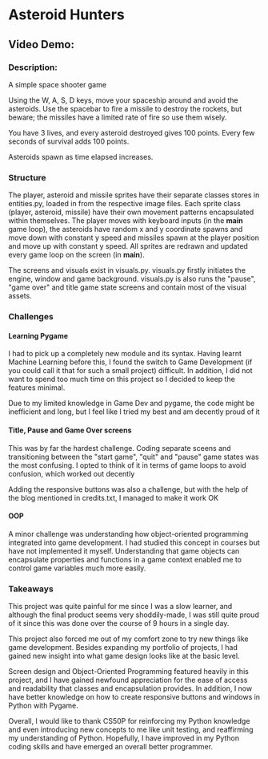 # Asteroid Hunters
## Video Demo:  <URL HERE>
### Description:
A simple space shooter game

Using the W, A, S, D keys, move your spaceship around and avoid the asteroids. Use the spacebar to fire a missile
to destroy the rockets, but beware; the missiles have a limited rate of fire so use them wisely.

You have 3 lives, and every asteroid destroyed gives 100 points. Every few seconds of survival adds 100 points.

Asteroids spawn as time elapsed increases.

### Structure
The player, asteroid and missile sprites have their separate classes stores in entities.py, loaded in from
the respective image files. Each sprite class (player, asteroid, missile) have their own movement patterns
encapsulated within themselves. The player moves with keyboard inputs (in the __main__ game loop), the
asteroids have random x and y coordinate spawns and move down with constant y speed and missiles spawn at the
player position and move up with constant y speed. All sprites are redrawn and updated every game loop on the screen (in __main__).

The screens and visuals exist in visuals.py. visuals.py firstly initiates the engine, window and game background.
visuals.py is also runs the "pause", "game over" and title game state screens and contain most of the visual
assets.

### Challenges

#### Learning Pygame
I had to pick up a completely new module and its syntax. Having learnt Machine Learning before this,
I found the switch to Game Development (if you could call it that for such a small project) difficult.
In addition, I did not want to spend too much time on this project so I decided to keep the features minimal.

Due to my limited knowledge in Game Dev and pygame, the code might be inefficient and long, but I feel like I
tried my best and am decently proud of it


#### Title, Pause and Game Over screens
This was by far the hardest challenge. Coding separate sceens and transitioning between the "start game",
"quit" and "pause" game states was the most confusing. I opted to think of it in terms of game loops to
avoid confusion, which worked out decently

Adding the responsive buttons was also a challenge, but with the help of the blog mentioned in credits.txt,
I managed to make it work OK

#### OOP
A minor challenge was understanding how object-oriented programming integrated into game development. I had
studied this concept in courses but have not implemented it myself. Understanding that game objects can
encapsulate properties and functions in a game context enabled me to control game variables much more easily.

### Takeaways
This project was quite painful for me since I was a slow learner, and although the final product seems
very shoddily-made, I was still quite proud of it since this was done over the course of 9 hours in a
single day.

This project also forced me out of my comfort zone to try new things like game development. Besides
expanding my portfolio of projects, I had gained new insight into what game design looks like at the
basic level.

Screen design and Object-Oriented Programming featured heavily in this project, and I have gained
newfound appreciation for the ease of access and readability that classes and encapsulation provides.
In addition, I now have better knowledge on how to create responsive buttons and windows in Python with
Pygame.

Overall, I would like to thank CS50P for reinforcing my Python knowledge and even introducing new concepts
to me like unit testing, and reaffirming my understanding of Python. Hopefully, I have improved in my Python
coding skills and have emerged an overall better programmer.